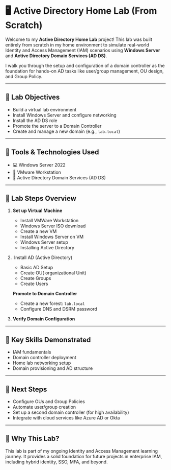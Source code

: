 # 🖥️ Active Directory Home Lab (From Scratch)

Welcome to my **Active Directory Home Lab** project! This lab was built entirely from scratch in my home environment to simulate real-world Identity and Access Management (IAM) scenarios using **Windows Server** and **Active Directory Domain Services (AD DS)**.

I walk you through the setup and configuration of a domain controller as the foundation for hands-on AD tasks like user/group management, OU design, and Group Policy.

---

## 🎯 Lab Objectives

* Build a virtual lab environment
* Install Windows Server and configure networking
* Install the AD DS role
* Promote the server to a Domain Controller
* Create and manage a new domain (e.g., `lab.local`)

---

## 🧰 Tools & Technologies Used

* 💻 Windows Server 2022
* 🧱 VMware Workstation
* 📡 Active Directory Domain Services (AD DS)

---

## 🧪 Lab Steps Overview

1. **Set up Virtual Machine**

   * Install VMWare Workstation
   * Windows Server ISO download
   * Create a new VM 
   * Install Windows Server on VM
   * Windows Server setup
   * Installing Active Directory

2.  Install AD (Active Directory)

   * Basic AD Setup
   * Create OU( organizational Unit)
   * Create Groups
   * Create Users

   **Promote to Domain Controller**

   * Create a new forest: `lab.local`
   * Configure DNS and DSRM password

3. **Verify Domain Configuration**

---

## 🧠 Key Skills Demonstrated

* IAM fundamentals
* Domain controller deployment
* Home lab networking setup
* Domain provisioning and AD structure

---

## 📌 Next Steps

* Configure OUs and Group Policies
* Automate user/group creation
* Set up a second domain controller (for high availability)
* Integrate with cloud services like Azure AD or Okta

---

## 🙌 Why This Lab?

This lab is part of my ongoing Identity and Access Management learning journey. It provides a solid foundation for future projects in enterprise IAM, including hybrid identity, SSO, MFA, and beyond.
